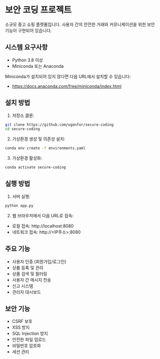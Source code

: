 # 보안 코딩 프로젝트

소규모 중고 쇼핑 플랫폼입니다. 사용자 간의 안전한 거래와 커뮤니케이션을 위한 보안 기능이 구현되어 있습니다.

## 시스템 요구사항

- Python 3.8 이상
- Miniconda 또는 Anaconda

Miniconda가 설치되어 있지 않다면 다음 URL에서 설치할 수 있습니다:
- https://docs.anaconda.com/free/miniconda/index.html

## 설치 방법

1. 저장소 클론:
```bash
git clone https://github.com/ugonfor/secure-coding
cd secure-coding
```

2. 가상환경 생성 및 의존성 설치:
```bash
conda env create -f environments.yaml
```

3. 가상환경 활성화:
```bash
conda activate secure-coding
```

## 실행 방법

1. 서버 실행:
```bash
python app.py
```

2. 웹 브라우저에서 다음 URL로 접속:
- 로컬 접속: http://localhost:8080
- 네트워크 접속: http://<IP주소>:8080

## 주요 기능

- 사용자 인증 (회원가입/로그인)
- 상품 등록 및 관리
- 상품 검색 및 필터링
- 사용자 간 메시지 전송
- 신고 시스템
- 관리자 대시보드

## 보안 기능

- CSRF 보호
- XSS 방지
- SQL Injection 방지
- 안전한 파일 업로드
- 비밀번호 암호화
- 세션 관리
